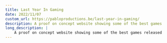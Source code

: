 ```yaml
---
title: Last Year In Gaming
date: 2022/11/07
custom_url: https://pabloproductions.be/last-year-in-gaming/
description: A proof on concept website showing some of the best games released one year ago this week.
long_description: |
    A proof on concept website showing some of the best games released one year ago this week.
---
```

